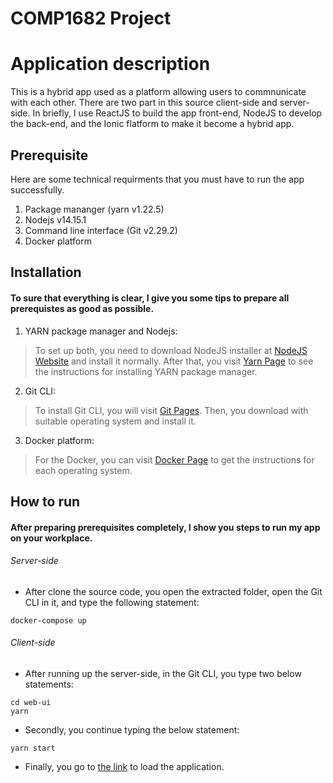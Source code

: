 # COMP1682 Project

# Application description
This is a hybrid app used as a platform allowing users to commnunicate with each other. There are two part in this source client-side and server-side. In briefly, I use ReactJS to build the app front-end, NodeJS to develop the back-end, and the Ionic flatform to make it become a hybrid app.

## Prerequisite
Here are some technical requirments that you must have to run the app successfully.
1. Package mananger (yarn v1.22.5)
2. Nodejs  v14.15.1
3. Command line interface (Git v2.29.2)
4. Docker platform
## Installation
#### To sure that everything is clear, I give you some tips to prepare all prerequistes as good as possible.
1. YARN package manager and Nodejs:
  > To set up both, you need to download NodeJS installer at [NodeJS Website](https://nodejs.org/en/) and install it normally.
  > After that, you visit [Yarn Page](https://classic.yarnpkg.com/en/docs/install#debian-stable) to see the instructions for installing YARN package manager.
2. Git CLI:
  > To install Git CLI, you will visit [Git Pages](https://git-scm.com/downloads). Then, you download with suitable operating system and install it.
3. Docker platform:
  > For the Docker, you can visit [Docker Page](https://docs.docker.com/get-docker) to get the instructions for each operating system.
 ## How to run
 #### After preparing prerequisites completely, I show you steps to run my app on your workplace. 
 ###### Server-side
  - After clone the source code, you open the extracted folder, open the Git CLI in it, and type the following statement:
  ```
  docker-compose up
  ```
 ###### Client-side
  - After running up the server-side, in the Git CLI, you type two below statements: 
  ```
  cd web-ui
  yarn
  ```
  - Secondly, you continue typing the below statement:
  ```
  yarn start
  ```
  - Finally, you go to [the link](http://localhost:3000) to load the application.

